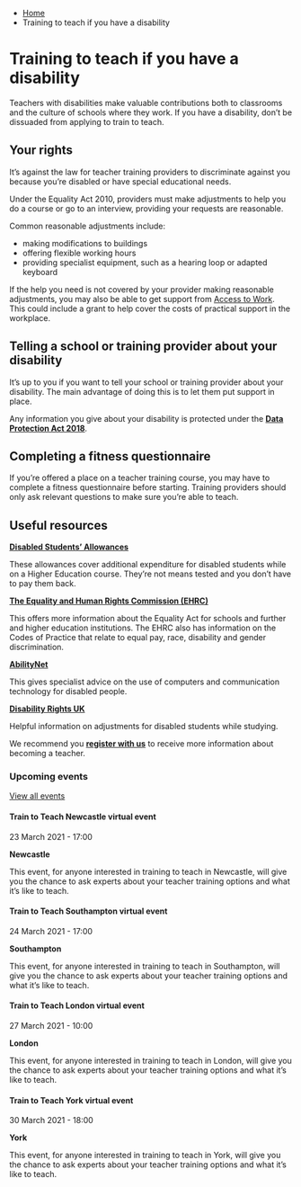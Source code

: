 *   [Home](/)
*   Training to teach if you have a disability

Training to teach if you have a disability
==========================================

Teachers with disabilities make valuable contributions both to classrooms and the culture of schools where they work. If you have a disability, don’t be dissuaded from applying to train to teach.

Your rights
-----------

It’s against the law for teacher training providers to discriminate against you because you’re disabled or have special educational needs.

Under the Equality Act 2010, providers must make adjustments to help you do a course or go to an interview, providing your requests are reasonable.

Common reasonable adjustments include:

*   making modifications to buildings
*   offering flexible working hours
*   providing specialist equipment, such as a hearing loop or adapted keyboard

If the help you need is not covered by your provider making reasonable adjustments, you may also be able to get support from [Access to Work](https://www.gov.uk/access-to-work). This could include a grant to help cover the costs of practical support in the workplace.

Telling a school or training provider about your disability
-----------------------------------------------------------

It’s up to you if you want to tell your school or training provider about your disability. The main advantage of doing this is to let them put support in place.

Any information you give about your disability is protected under the **[Data Protection Act 2018](https://www.gov.uk/data-protection/the-data-protection-act)**. 

Completing a fitness questionnaire
----------------------------------

If you’re offered a place on a teacher training course, you may have to complete a fitness questionnaire before starting. Training providers should only ask relevant questions to make sure you’re able to teach. 

Useful resources
----------------

**[Disabled Students’ Allowances](https://www.gov.uk/disabled-students-allowances-dsas/overview)**

These allowances cover additional expenditure for disabled students while on a Higher Education course. They’re not means tested and you don’t have to pay them back.

**[The Equality and Human Rights Commission (EHRC)](http://www.equalityhumanrights.com/en)**

This offers more information about the Equality Act for schools and further and higher education institutions. The EHRC also has information on the Codes of Practice that relate to equal pay, race, disability and gender discrimination.

**[AbilityNet](http://www.abilitynet.org.uk/)**

This gives specialist advice on the use of computers and communication technology for disabled people.

**[Disability Rights UK](http://www.disabilityrightsuk.org/adjustments-disabled-students)**

Helpful information on adjustments for disabled students while studying.

We recommend you **[register with us](https://getintoteaching.education.gov.uk/get-help-and-support)** to receive more information about becoming a teacher.

### Upcoming events

[View all events](/teaching-events)

[](/teaching-events/train-to-teach-events/train-to-teach-newcastle-virtual-event-230321)

#### Train to Teach Newcastle virtual event

23 March 2021 - 17:00

**Newcastle**

This event, for anyone interested in training to teach in Newcastle, will give you the chance to ask experts about your teacher training options and what it’s like to teach.

[](/teaching-events/train-to-teach-events/train-to-teach-southampton-virtual-event-240321)

#### Train to Teach Southampton virtual event

24 March 2021 - 17:00

**Southampton**

This event, for anyone interested in training to teach in Southampton, will give you the chance to ask experts about your teacher training options and what it’s like to teach.

[](/teaching-events/train-to-teach-events/train-to-teach-london-virtual-event-270321)

#### Train to Teach London virtual event

27 March 2021 - 10:00

**London**

This event, for anyone interested in training to teach in London, will give you the chance to ask experts about your teacher training options and what it’s like to teach.

[](/teaching-events/train-to-teach-events/train-to-teach-york-virtual-event-300321)

#### Train to Teach York virtual event

30 March 2021 - 18:00

**York**

This event, for anyone interested in training to teach in York, will give you the chance to ask experts about your teacher training options and what it’s like to teach.
